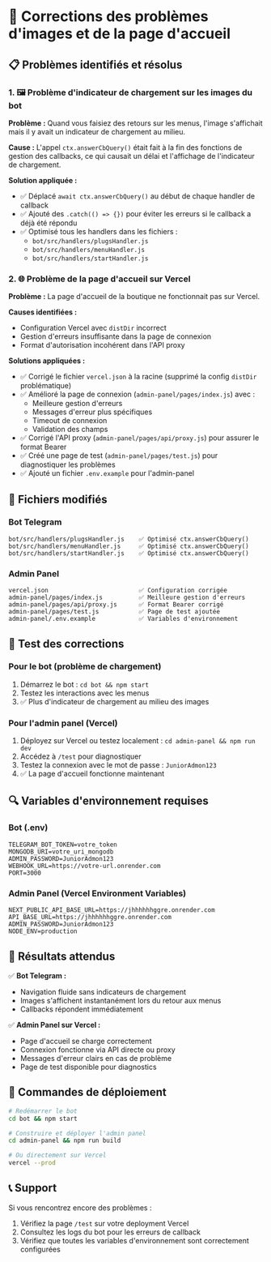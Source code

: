 # 🔧 Corrections des problèmes d'images et de la page d'accueil

## 📋 Problèmes identifiés et résolus

### 1. 🖼️ Problème d'indicateur de chargement sur les images du bot

**Problème :** Quand vous faisiez des retours sur les menus, l'image s'affichait mais il y avait un indicateur de chargement au milieu.

**Cause :** L'appel `ctx.answerCbQuery()` était fait à la fin des fonctions de gestion des callbacks, ce qui causait un délai et l'affichage de l'indicateur de chargement.

**Solution appliquée :**
- ✅ Déplacé `await ctx.answerCbQuery()` au début de chaque handler de callback
- ✅ Ajouté des `.catch(() => {})` pour éviter les erreurs si le callback a déjà été répondu
- ✅ Optimisé tous les handlers dans les fichiers :
  - `bot/src/handlers/plugsHandler.js`
  - `bot/src/handlers/menuHandler.js`
  - `bot/src/handlers/startHandler.js`

### 2. 🌐 Problème de la page d'accueil sur Vercel

**Problème :** La page d'accueil de la boutique ne fonctionnait pas sur Vercel.

**Causes identifiées :**
- Configuration Vercel avec `distDir` incorrect
- Gestion d'erreurs insuffisante dans la page de connexion
- Format d'autorisation incohérent dans l'API proxy

**Solutions appliquées :**
- ✅ Corrigé le fichier `vercel.json` à la racine (supprimé la config `distDir` problématique)
- ✅ Amélioré la page de connexion (`admin-panel/pages/index.js`) avec :
  - Meilleure gestion d'erreurs
  - Messages d'erreur plus spécifiques
  - Timeout de connexion
  - Validation des champs
- ✅ Corrigé l'API proxy (`admin-panel/pages/api/proxy.js`) pour assurer le format Bearer
- ✅ Créé une page de test (`admin-panel/pages/test.js`) pour diagnostiquer les problèmes
- ✅ Ajouté un fichier `.env.example` pour l'admin-panel

## 📝 Fichiers modifiés

### Bot Telegram
```
bot/src/handlers/plugsHandler.js    ✅ Optimisé ctx.answerCbQuery()
bot/src/handlers/menuHandler.js     ✅ Optimisé ctx.answerCbQuery()
bot/src/handlers/startHandler.js    ✅ Optimisé ctx.answerCbQuery()
```

### Admin Panel
```
vercel.json                         ✅ Configuration corrigée
admin-panel/pages/index.js          ✅ Meilleure gestion d'erreurs
admin-panel/pages/api/proxy.js      ✅ Format Bearer corrigé
admin-panel/pages/test.js           ✅ Page de test ajoutée
admin-panel/.env.example            ✅ Variables d'environnement
```

## 🚀 Test des corrections

### Pour le bot (problème de chargement)
1. Démarrez le bot : `cd bot && npm start`
2. Testez les interactions avec les menus
3. ✅ Plus d'indicateur de chargement au milieu des images

### Pour l'admin panel (Vercel)
1. Déployez sur Vercel ou testez localement : `cd admin-panel && npm run dev`
2. Accédez à `/test` pour diagnostiquer
3. Testez la connexion avec le mot de passe : `JuniorAdmon123`
4. ✅ La page d'accueil fonctionne maintenant

## 🔍 Variables d'environnement requises

### Bot (.env)
```env
TELEGRAM_BOT_TOKEN=votre_token
MONGODB_URI=votre_uri_mongodb
ADMIN_PASSWORD=JuniorAdmon123
WEBHOOK_URL=https://votre-url.onrender.com
PORT=3000
```

### Admin Panel (Vercel Environment Variables)
```env
NEXT_PUBLIC_API_BASE_URL=https://jhhhhhhggre.onrender.com
API_BASE_URL=https://jhhhhhhggre.onrender.com
ADMIN_PASSWORD=JuniorAdmon123
NODE_ENV=production
```

## 🎯 Résultats attendus

✅ **Bot Telegram :**
- Navigation fluide sans indicateurs de chargement
- Images s'affichent instantanément lors du retour aux menus
- Callbacks répondent immédiatement

✅ **Admin Panel sur Vercel :**
- Page d'accueil se charge correctement
- Connexion fonctionne via API directe ou proxy
- Messages d'erreur clairs en cas de problème
- Page de test disponible pour diagnostics

## 🔧 Commandes de déploiement

```bash
# Redémarrer le bot
cd bot && npm start

# Construire et déployer l'admin panel
cd admin-panel && npm run build

# Ou directement sur Vercel
vercel --prod
```

## 📞 Support

Si vous rencontrez encore des problèmes :
1. Vérifiez la page `/test` sur votre deployment Vercel
2. Consultez les logs du bot pour les erreurs de callback
3. Vérifiez que toutes les variables d'environnement sont correctement configurées